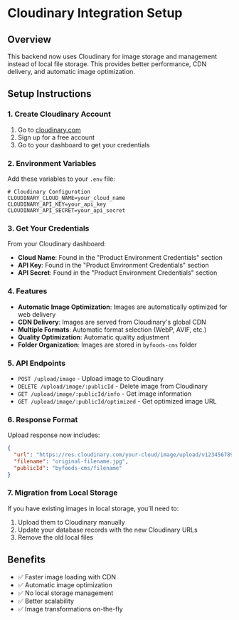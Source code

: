 # Cloudinary Integration Setup

## Overview
This backend now uses Cloudinary for image storage and management instead of local file storage. This provides better performance, CDN delivery, and automatic image optimization.

## Setup Instructions

### 1. Create Cloudinary Account
1. Go to [cloudinary.com](https://cloudinary.com)
2. Sign up for a free account
3. Go to your dashboard to get your credentials

### 2. Environment Variables
Add these variables to your `.env` file:

```env
# Cloudinary Configuration
CLOUDINARY_CLOUD_NAME=your_cloud_name
CLOUDINARY_API_KEY=your_api_key
CLOUDINARY_API_SECRET=your_api_secret
```

### 3. Get Your Credentials
From your Cloudinary dashboard:
- **Cloud Name**: Found in the "Product Environment Credentials" section
- **API Key**: Found in the "Product Environment Credentials" section  
- **API Secret**: Found in the "Product Environment Credentials" section

### 4. Features
- **Automatic Image Optimization**: Images are automatically optimized for web delivery
- **CDN Delivery**: Images are served from Cloudinary's global CDN
- **Multiple Formats**: Automatic format selection (WebP, AVIF, etc.)
- **Quality Optimization**: Automatic quality adjustment
- **Folder Organization**: Images are stored in `byfoods-cms` folder

### 5. API Endpoints
- `POST /upload/image` - Upload image to Cloudinary
- `DELETE /upload/image/:publicId` - Delete image from Cloudinary
- `GET /upload/image/:publicId/info` - Get image information
- `GET /upload/image/:publicId/optimized` - Get optimized image URL

### 6. Response Format
Upload response now includes:
```json
{
  "url": "https://res.cloudinary.com/your-cloud/image/upload/v1234567890/byfoods-cms/filename.jpg",
  "filename": "original-filename.jpg",
  "publicId": "byfoods-cms/filename"
}
```

### 7. Migration from Local Storage
If you have existing images in local storage, you'll need to:
1. Upload them to Cloudinary manually
2. Update your database records with the new Cloudinary URLs
3. Remove the old local files

## Benefits
- ✅ Faster image loading with CDN
- ✅ Automatic image optimization
- ✅ No local storage management
- ✅ Better scalability
- ✅ Image transformations on-the-fly
